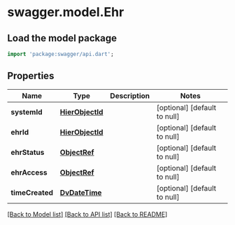 # swagger.model.Ehr

## Load the model package
```dart
import 'package:swagger/api.dart';
```

## Properties
Name | Type | Description | Notes
------------ | ------------- | ------------- | -------------
**systemId** | [**HierObjectId**](HierObjectId.md) |  | [optional] [default to null]
**ehrId** | [**HierObjectId**](HierObjectId.md) |  | [optional] [default to null]
**ehrStatus** | [**ObjectRef**](ObjectRef.md) |  | [optional] [default to null]
**ehrAccess** | [**ObjectRef**](ObjectRef.md) |  | [optional] [default to null]
**timeCreated** | [**DvDateTime**](DvDateTime.md) |  | [optional] [default to null]

[[Back to Model list]](../README.md#documentation-for-models) [[Back to API list]](../README.md#documentation-for-api-endpoints) [[Back to README]](../README.md)

